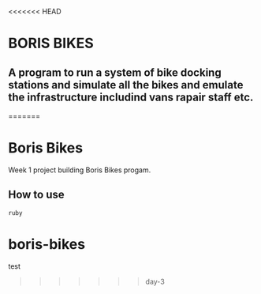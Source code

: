 <<<<<<< HEAD
# BORIS BIKES
## A program to run a system of bike docking stations and simulate all the bikes and emulate the infrastructure includind vans rapair staff etc.
=======
# Boris Bikes #

Week 1 project building Boris Bikes progam.

## How to use ##
```shell
ruby
```
# boris-bikes
test
>>>>>>> day-3
